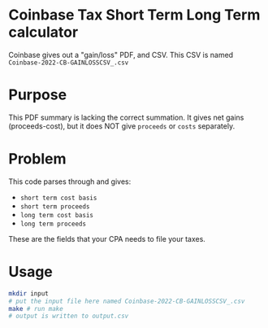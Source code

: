# Coinbase Tax Short Term Long Term calculator
Coinbase gives out a "gain/loss" PDF, and CSV. This CSV is named `Coinbase-2022-CB-GAINLOSSCSV_.csv`

# Purpose
This PDF summary is lacking the correct summation. It gives net gains (proceeds-cost), but it does NOT give `proceeds` or `costs` separately.

# Problem
This code parses through and gives:
* `short term cost basis`
* `short term proceeds`
* `long term cost basis`
* `long term proceeds`

These are the fields that your CPA needs to file your taxes.

# Usage
```bash
mkdir input
# put the input file here named Coinbase-2022-CB-GAINLOSSCSV_.csv
make # run make
# output is written to output.csv
```
